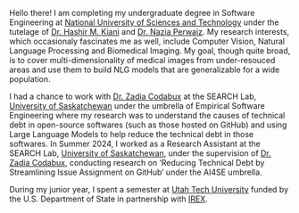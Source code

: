 Hello there! I am completing my undergraduate degree in Software Engineering at [National University of Sciences and Technology](https://nust.edu.pk) under the tutelage of [Dr. Hashir M. Kiani](https://seecs.nust.edu.pk/faculty/hashir-moheed-kiani/) and [Dr. Nazia Perwaiz](https://seecs.nust.edu.pk/faculty/nazia-perwaiz/). My research interests, which occasionaly fascinates me as well, include Computer Vision, Natural Language Processing and Biomedical Imaging. My goal, though quite broad, is to cover multi-dimensionality of medical images from under-resouced areas and use them to build NLG models that are generalizable for a wide population.

I had a chance to work with [Dr. Zadia Codabux](https://www.cs.usask.ca/faculty/zadiacodabux/research.html) at the SEARCH Lab, [University of Saskatchewan](https://usask.ca/) under the umbrella of Empirical Software Engineering where my research was to understand the causes of technical debt in open-source softwares (such as those hosted on GitHub) and using Large Language Models to help reduce the technical debt in those softwares.
In Summer 2024, I worked as a Research Assistant at the SEARCH Lab, [University of Saskatchewan](https://usask.ca/), under the supervision of [Dr. Zadia Codabux](https://www.cs.usask.ca/faculty/zadiacodabux/research.html), conducting research on ‘Reducing Technical Debt by Streamlining Issue Assignment on GitHub’ under the AI4SE umbrella.

During my junior year, I spent a semester at [Utah Tech University](https://utahtech.edu/) funded by the U.S. Department of State in partnership with [IREX](https://www.irex.org/).